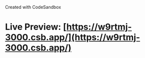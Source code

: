 Created with CodeSandbox
# Live Preview: [https://w9rtmj-3000.csb.app/](https://w9rtmj-3000.csb.app/)
